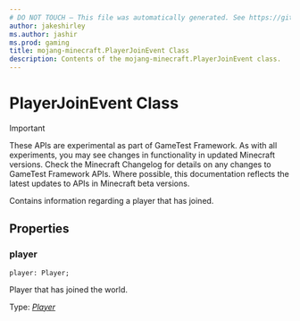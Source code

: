 ```yaml
---
# DO NOT TOUCH — This file was automatically generated. See https://github.com/Mojang/MinecraftScriptingApiDocsGenerator to modify descriptions, examples, etc.
author: jakeshirley
ms.author: jashir
ms.prod: gaming
title: mojang-minecraft.PlayerJoinEvent Class
description: Contents of the mojang-minecraft.PlayerJoinEvent class.
---
```

# PlayerJoinEvent Class
>[!IMPORTANT]
>These APIs are experimental as part of GameTest Framework. As with all experiments, you may see changes in functionality in updated Minecraft versions. Check the Minecraft Changelog for details on any changes to GameTest Framework APIs. Where possible, this documentation reflects the latest updates to APIs in Minecraft beta versions.

Contains information regarding a player that has joined.

## Properties
### **player**
`player: Player;`

Player that has joined the world.

Type: [*Player*](Player.md)




